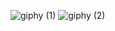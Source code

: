 ![giphy (1)](https://user-images.githubusercontent.com/117610367/217026922-a060d58f-2104-40eb-bc22-969dab2dae4e.gif) ![giphy (2)](https://user-images.githubusercontent.com/117610367/217027381-5e940dd5-fd24-49e4-8feb-ae526da89f17.gif)

